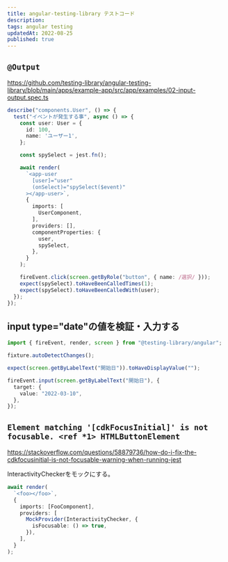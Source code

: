 ```yaml
---
title: angular-testing-library テストコード
description: 
tags: angular testing
updatedAt: 2022-08-25
published: true
---
```


## `@Output`

https://github.com/testing-library/angular-testing-library/blob/main/apps/example-app/src/app/examples/02-input-output.spec.ts

```ts
describe("components.User", () => {
  test("イベントが発生する事", async () => {
    const user: User = {
      id: 100,
      name: 'ユーザー1',
    };

    const spySelect = jest.fn();

    await render(
      `<app-user 
        [user]="user" 
        (onSelect)="spySelect($event)"
      ></app-user>`,
      {
        imports: [
          UserComponent,
        ],
        providers: [],
        componentProperties: {
          user,
          spySelect,
        },
      }
    );

    fireEvent.click(screen.getByRole("button", { name: /選択/ }));
    expect(spySelect).toHaveBeenCalledTimes(1);
    expect(spySelect).toHaveBeenCalledWith(user);
  });
});
```

## input type="date"の値を検証・入力する

```ts
import { fireEvent, render, screen } from "@testing-library/angular";

fixture.autoDetectChanges();

expect(screen.getByLabelText("開始日")).toHaveDisplayValue("");

fireEvent.input(screen.getByLabelText("開始日"), {
  target: {
    value: "2022-03-10",
  },
});
```

## `Element matching '[cdkFocusInitial]' is not focusable. <ref *1> HTMLButtonElement `

https://stackoverflow.com/questions/58879736/how-do-i-fix-the-cdkfocusinitial-is-not-focusable-warning-when-running-jest

InteractivityCheckerをモックにする。

```ts
await render(
  `<foo></foo>`,
  {
    imports: [FooComponent],
    providers: [
      MockProvider(InteractivityChecker, {
        isFocusable: () => true,
      }),
    ],
  }
);
```
